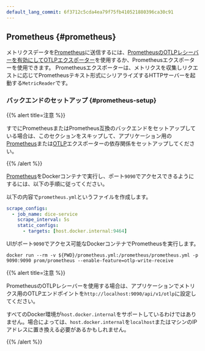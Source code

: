 ```yaml
---
default_lang_commit: 6f3712c5cda4ea79f75fb410521880396ca30c91
---
```


## Prometheus {#prometheus}

メトリクスデータを[Prometheus](https://prometheus.io/)に送信するには、[PrometheusのOTLPレシーバーを有効にして](https://prometheus.io/docs/prometheus/2.55/feature_flags/#otlp-receiver)[OTLPエクスポーター](#otlp)を使用するか、Prometheusエクスポーターを使用できます。
Prometheusエクスポーターは、メトリクスを収集しリクエストに応じてPrometheusテキスト形式にシリアライズするHTTPサーバーを起動する`MetricReader`です。

### バックエンドのセットアップ {#prometheus-setup}

{{% alert title=注意 %}}

すでにPrometheusまたはPrometheus互換のバックエンドをセットアップしている場合は、このセクションをスキップして、アプリケーション用の[Prometheus](#prometheus-dependencies)または[OTLP](#otlp-dependencies)エクスポーターの依存関係をセットアップしてください。

{{% /alert %}}

[Prometheus](https://prometheus.io)をDockerコンテナで実行し、ポート`9090`でアクセスできるようにするには、以下の手順に従ってください。

以下の内容で`prometheus.yml`というファイルを作成します。

```yaml
scrape_configs:
  - job_name: dice-service
    scrape_interval: 5s
    static_configs:
      - targets: [host.docker.internal:9464]
```

UIがポート`9090`でアクセス可能なDockerコンテナでPrometheusを実行します。

```shell
docker run --rm -v ${PWD}/prometheus.yml:/prometheus/prometheus.yml -p 9090:9090 prom/prometheus --enable-feature=otlp-write-receive
```

{{% alert title=注意 %}}

PrometheusのOTLPレシーバーを使用する場合は、アプリケーションでメトリクス用のOTLPエンドポイントを`http://localhost:9090/api/v1/otlp`に設定してください。

すべてのDocker環境が`host.docker.internal`をサポートしているわけではありません。場合によっては、`host.docker.internal`を`localhost`またはマシンのIPアドレスに置き換える必要があるかもしれません。

{{% /alert %}}
